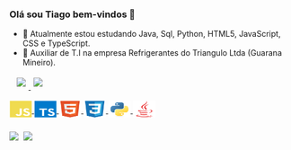 ### Olá sou Tiago bem-vindos 👋

- 🌱 Atualmente estou estudando Java, Sql, Python, HTML5, JavaScript, CSS e TypeScript.
- 🤔 Auxiliar de T.I na empresa Refrigerantes do Triangulo Ltda (Guarana Mineiro).

<div>
  <a href="https://github.com/TiagoCarvalhoRodrigues">
    
  <img height="180em" style="padding-bottom: 5px;padding-top: 5px;padding-right: 5px;padding-left: 13px;" src="https://github-readme-stats.vercel.app/api?username=TiagoCarvalhoRodrigues&show_icons=true&theme=dark&include_all_commits=true&count_private=true"/>
    
  <img height="180em" style="padding-bottom: 5px;padding-top: 5px;padding-right: 5px;padding-left: 5px;" src="https://github-readme-stats.vercel.app/api/top-langs/?username=TiagoCarvalhoRodrigues&layout=compact&langs_count=7&theme=dark"/>
</div>

<div style="display: inline_block"><br>
  <img style="padding-bottom: 5px" align="center" alt="Js" height="30" width="40" src="https://raw.githubusercontent.com/devicons/devicon/master/icons/javascript/javascript-plain.svg">
  <img style="padding-bottom: 5px" align="center" alt="Ts" height="30" width="40" src="https://raw.githubusercontent.com/devicons/devicon/master/icons/typescript/typescript-plain.svg">
  <img style="padding-bottom: 5px" align="center" alt="HTML" height="30" width="40" src="https://raw.githubusercontent.com/devicons/devicon/master/icons/html5/html5-original.svg">
  <img style="padding-bottom: 5px" align="center" alt="CSS" height="30" width="40" src="https://raw.githubusercontent.com/devicons/devicon/master/icons/css3/css3-original.svg">
  <img style="padding-bottom: 5px" align="center" alt="Python" height="30" width="40" src="https://raw.githubusercontent.com/devicons/devicon/master/icons/python/python-original.svg">
  <img style="padding-bottom: 5px" align="center" alt="Java" height="30" width="40" src="https://raw.githubusercontent.com/devicons/devicon/master/icons/java/java-plain.svg">
</div>
  
<div> 
  <a href = "mailto:tcr_2015@outlook.com"><img style="padding-right: 5px;padding-top: 20px;" src="https://img.shields.io/badge/-Outlook-%23333?style=for-the-badge&logo=outlook&logoColor=white" target="_blank"></a>
  <a href = "https://www.linkedin.com/in/tiago-carvalho-rodrigues-407309249/" target="_blank"><img src="https://img.shields.io/badge/-LinkedIn-%230077B5?style=for-the-badge&logo=linkedin&logoColor=white" target="_blank"></a> 
</div>
